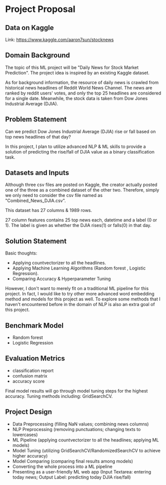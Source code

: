 # Project Proposal 

## Data on Kaggle

Link: https://www.kaggle.com/aaron7sun/stocknews

## Domain Background

The topic of this ML project will be "Daily News for Stock Market Prediction". The project idea is inspired by an existing Kaggle dataset. 

As for background information, the resource of daily news is crawled from historical news headlines of Reddit World News Channel. The news are ranked by reddit users' votes, and only the top 25 headlines are considered for a single date. Meanwhile, the stock data is taken from Dow Jones Industrial Average (DJIA).

## Problem Statement 

Can we predict Dow Jones Industrial Average (DJIA) rise or fall based on top news headlines of that day? 

In this project, I plan to utilize advanced NLP & ML skills to provide a solution of predicting the rise/fall of DJIA value as a binary classification task.

## Datasets and Inputs 

Although three csv files are posted on Kaggle, the creator actually posted one of the three as a combined dataset of the other two. Therefore, simply we only need to consider the csv file named as "Combined_News_DJIA.csv". 

This dataset has 27 columns & 1989 rows. 

27 column features contains 25 top news each, datetime and a label (0 or 1). The label is given as whether the DJIA rises(1) or falls(0) in that day. 

## Solution Statement

Basic thoughts:
- Applying countvectorizer to all the headlines.
- Applying Machine Learning Algorithms (Random forest , Logistic Regression). 
- Comparing Accuracy & Hyperparameter Tuning 

However, I don't want to merely fit on a traditional ML pipeline for this project. In fact, I would like to try other more advanced word embedding method and models for this project as well. To explore some methods that I haven't encountered before in the domain of NLP is also an extra goal of this project. 

## Benchmark Model

- Random forest
- Logistic Regression 

## Evaluation Metrics

- classification report
- confusion matrix
- accuracy score 

Final model results will go through model tuning steps for the highest accuracy. Tuning methods including: GridSearchCV. 

## Project Design

- Data Preprocessing (filling NaN values; combining news columns)
- NLP Preprocessing (removing punctuations; changing texts to lowercases)
- ML Pipeline (applying countvectorizer to all the headlines; applying ML models)
- Model Tuning (utilizing GridSearchCV/RandomizedSearchCV to achieve higher accuracy)
- Model Comparing (comparing final results among models)
- Converting the whole process into a ML pipeline 
- Presenting as a user-friendly ML web app (Input Textarea: entering today news; Output Label: predicting today DJIA rise/fall)
